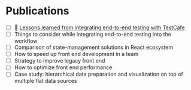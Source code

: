 # Publications

- [ ] 🚧 [Lessons learned from integrating end-to-end testing with TestCafe](./articles/testcafe-lessons-learned/README.md)
- [ ] Things to consider while integrating end-to-end testing into the workflow
- [ ] Comparison of state-management solutions in React ecosystem
- [ ] How to speed up front end development in a team
- [ ] Strategy to improve legacy front end
- [ ] How to optimize front end performance
- [ ] Case study: hierarchical data preparation and visualization on top of multiple flat data sources
